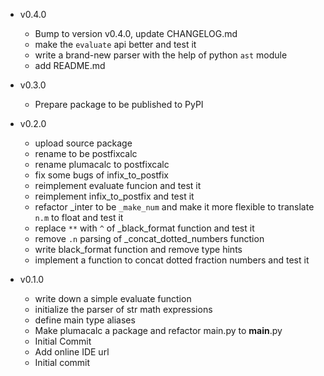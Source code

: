 - v0.4.0
  - Bump to version v0.4.0, update CHANGELOG.md
  - make the `evaluate` api better and test it
  - write a brand-new parser with the help of python `ast` module
  - add README.md

- v0.3.0
  - Prepare package to be published to PyPI
- v0.2.0
  - upload source package
  - rename to be postfixcalc
  - rename plumacalc to postfixcalc
  - fix some bugs of infix_to_postfix
  - reimplement evaluate funcion and test it
  - reimplement infix_to_postfix and test it
  - refactor _inter to be `_make_num` and make it more flexible to translate `n.m` to float and test it
  - replace `**` with `^` of _black_format function and test it
  - remove `.n` parsing of _concat_dotted_numbers function
  - write black_format function and remove type hints
  - implement a function to concat dotted fraction numbers and test it
- v0.1.0
  - write down a simple evaluate function
  - initialize the parser of str math expressions
  - define main type aliases
  - Make plumacalc a package and refactor main.py to __main__.py
  - Initial Commit
  - Add online IDE url
  - Initial commit
